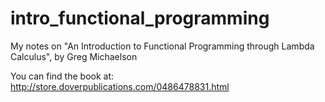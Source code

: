 # intro_functional_programming

My notes on "An Introduction to Functional Programming through Lambda Calculus", by Greg Michaelson

You can find the book at: http://store.doverpublications.com/0486478831.html